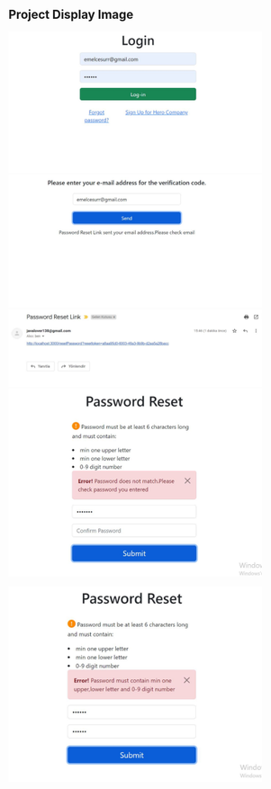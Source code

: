 ## Project Display Image


 <a href="https://github.com/emelyilmaz/React-js-E-Commerce-Project/blob/main/images/1.JPG" target="_blank">
<img src="https://github.com/emelyilmaz/React-js-E-Commerce-Project/blob/main/images/1.JPG" width="450" style="max-width:100%;"></a>



 <a href="https://github.com/emelyilmaz/React-js-E-Commerce-Project/blob/main/images/2.JPG" target="_blank">
<img src="https://github.com/emelyilmaz/React-js-E-Commerce-Project/blob/main/images/2.JPG" width="450" style="max-width:100%;"></a>



 <a href="https://github.com/emelyilmaz/React-js-E-Commerce-Project/blob/main/images/3.JPG" target="_blank">
<img src="https://github.com/emelyilmaz/React-js-E-Commerce-Project/blob/main/images/3.JPG" width="450" style="max-width:100%;"></a>



 <a href="https://github.com/emelyilmaz/React-js-E-Commerce-Project/blob/main/images/4.JPG" target="_blank">
<img src="https://github.com/emelyilmaz/React-js-E-Commerce-Project/blob/main/images/4.JPG" width="450" style="max-width:100%;"></a>
</p>

<p>
 <a href="https://github.com/emelyilmaz/React-js-E-Commerce-Project/blob/main/images/5.JPG" target="_blank">
<img src="https://github.com/emelyilmaz/React-js-E-Commerce-Project/blob/main/images/5.JPG" width="450" style="max-width:100%;"></a>
</p>

